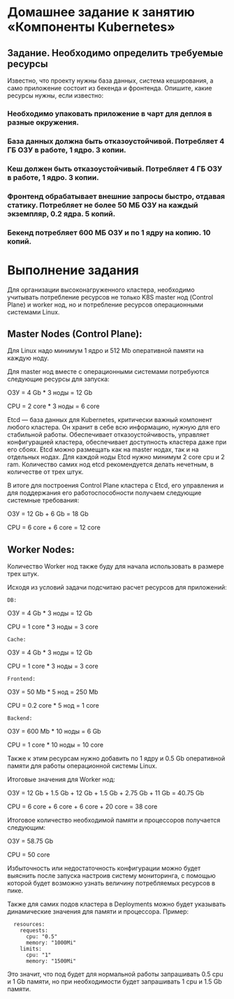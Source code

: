 # Домашнее задание к занятию «Компоненты Kubernetes»
## Задание. Необходимо определить требуемые ресурсы

Известно, что проекту нужны база данных, система кеширования, а само приложение состоит из бекенда и фронтенда. Опишите, какие ресурсы нужны, если известно:

###    Необходимо упаковать приложение в чарт для деплоя в разные окружения.
###    База данных должна быть отказоустойчивой. Потребляет 4 ГБ ОЗУ в работе, 1 ядро. 3 копии.
###    Кеш должен быть отказоустойчивый. Потребляет 4 ГБ ОЗУ в работе, 1 ядро. 3 копии.
###    Фронтенд обрабатывает внешние запросы быстро, отдавая статику. Потребляет не более 50 МБ ОЗУ на каждый экземпляр, 0.2 ядра. 5 копий.
###    Бекенд потребляет 600 МБ ОЗУ и по 1 ядру на копию. 10 копий.

# Выполнение задания


Для организации высоконагруженного кластера, необходимо учитывать потребление ресурсов не только K8S master нод (Control Plane) и worker нод, но и потребление ресурсов операционными системами Linux.

## Master Nodes (Control Plane):

Для Linux надо минимум 1 ядро и 512 Mb оперативной памяти на каждую ноду.

Для master нод вместе с операционными системами потребуются следующие ресурсы для запуска:

ОЗУ = 4 Gb * 3 ноды = 12 Gb

CPU = 2 core * 3 ноды = 6 core

Etcd — база данных для Kubernetes, критически важный компонент любого кластера. Он хранит в себе всю информацию, нужную для его стабильной работы. Обеспечивает отказоустойчивость, управляет конфигурацией кластера, обеспечивает доступность кластера даже при его сбоях. Etcd можно размещать как на master нодах, так и на отдельных нодах. Для каждой ноды Etcd нужно минимум 2 core cpu и 2 ram. Количество самих нод etcd рекомендуется делать нечетным, в количестве от трех штук.

В итоге для построения Control Plane кластера c Etcd, его управления и для поддержания его работоспособности получаем следующие системные требования:

ОЗУ = 12 Gb + 6 Gb = 18 Gb

CPU = 6 core + 6 core = 12 core

## Worker Nodes:

Количество Worker нод также буду для начала использовать в размере трех штук.

Исходя из условий задачи подсчитаю расчет ресурсов для приложений:

    DB:

ОЗУ = 4 Gb * 3 ноды = 12 Gb

CPU = 1 core * 3 ноды = 3 core

    Cache:

ОЗУ = 4 Gb * 3 ноды = 12 Gb

CPU = 1 core * 3 ноды = 3 core

    Frontend:

ОЗУ = 50 Mb * 5 нод = 250 Mb

CPU = 0.2 core * 5 нод = 1 core

    Backend:

ОЗУ = 600 Mb * 10 ноды = 6 Gb

CPU = 1 core * 10 ноды = 10 core

Также к этим ресурсам нужно добавить по 1 ядру и 0.5 Gb оперативной памяти для работы операционной системы Linux.

Итоговые значения для Worker нод:

ОЗУ = 12 Gb + 1.5 Gb + 12 Gb + 1.5 Gb + 2.75 Gb + 11 Gb = 40.75 Gb

CPU = 6 core + 6 core + 6 core + 20 core = 38 core

Итоговое количество необходимой памяти и процессоров получается следующим:

ОЗУ = 58.75 Gb

CPU = 50 core

Избыточность или недостаточность конфигурации можно будет выяснить после запуска настроив систему мониторинга, с помощью которой будет возможно узнать величину потребляемых ресурсов в пике.

Также для самих подов кластера в Deployments можно будет указывать динамические значения для памяти и процессора. Пример:

      resources:
        requests:
          cpu: "0.5"
          memory: "1000Mi"
        limits:
          cpu: "1"
          memory: "1500Mi"

Это значит, что под будет для нормальной работы запрашивать 0.5 cpu и 1 Gb памяти, но при необходимости будет запрашивать 1 cpu и 1.5 Gb памяти.
